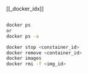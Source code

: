 [[_docker_idx]]


```sh

docker ps 
or
docker ps -a

docker stop <constainer_id>
docker remove <container_id>
docker images
docker rmi -f <img_id>



```